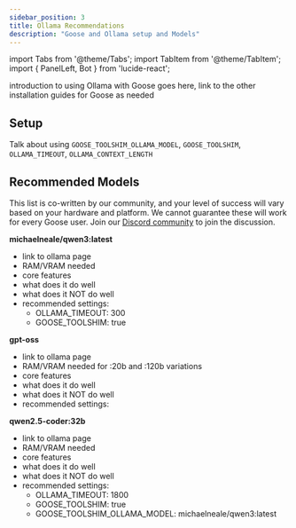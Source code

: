 ```yaml
---
sidebar_position: 3
title: Ollama Recommendations
description: "Goose and Ollama setup and Models"
---
```


import Tabs from '@theme/Tabs';
import TabItem from '@theme/TabItem';
import { PanelLeft, Bot } from 'lucide-react';


introduction to using Ollama with Goose goes here, link to the other installation guides for Goose as needed

## Setup

Talk about using `GOOSE_TOOLSHIM_OLLAMA_MODEL`, `GOOSE_TOOLSHIM`, `OLLAMA_TIMEOUT`, `OLLAMA_CONTEXT_LENGTH`

## Recommended Models

This list is co-written by our community, and your level of success will vary based on your hardware and platform. We cannot guarantee these will work for every Goose user. Join our [Discord community](https://discord.gg/block-opensource) to join the discussion.

**michaelneale/qwen3:latest**
- link to ollama page
- RAM/VRAM needed
- core features
- what does it do well
- what does it NOT do well
- recommended settings:
    - OLLAMA_TIMEOUT: 300
    - GOOSE_TOOLSHIM: true

**gpt-oss**
- link to ollama page
- RAM/VRAM needed for :20b and :120b variations
- core features
- what does it do well
- what does it NOT do well
- recommended settings:

**qwen2.5-coder:32b**
- link to ollama page
- RAM/VRAM needed
- core features
- what does it do well
- what does it NOT do well
- recommended settings:
    - OLLAMA_TIMEOUT: 1800
    - GOOSE_TOOLSHIM: true
    - GOOSE_TOOLSHIM_OLLAMA_MODEL: michaelneale/qwen3:latest
